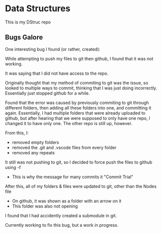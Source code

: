 # Data Structures

This is my DStruc repo

## Bugs Galore

One interesting bug I found (or rather, created):

While attempting to push my files to git then github, I found that it was not working. 

It was saying that I did not have access to the repo.

Originally thought that my method of commiting to git was the issue, so looked to multiple ways to commit, thinking that I was just doing incorrectly. Essentially just stopped github for a while. 

Found that the error was caused by previously commiting to git through different folders, then adding all these folders into one, and
committing it again.
Essentially, I had multiple folders that were already uploaded to github, but after hearing that we were supposed to only have one repo, I changed it to have only one. The other repo is still up, however.

From this, I:
- removed empty folders
- removed the .git and .vscode files from every folder
- removed any repeats

It still was not pushing to git, so I decided to force push the files to github using -f 
- This is why the message for many commits it "Commit Trial"

After this, all of my folders & files were updated to git, other than the Nodes file
- On github, it was shown as a folder with an arrow on it
- This folder was also not opening

I found that I had accidently created a submodule in git.

Currently working to fix this bug, but a work in progress.
